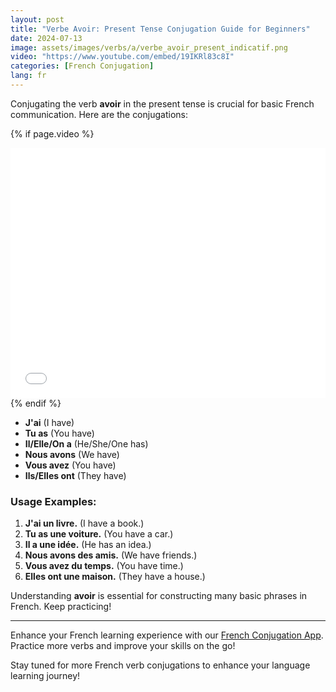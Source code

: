 ```yaml
---
layout: post
title: "Verbe Avoir: Present Tense Conjugation Guide for Beginners"
date: 2024-07-13
image: assets/images/verbs/a/verbe_avoir_present_indicatif.png
video: "https://www.youtube.com/embed/19IKRl83c8I"
categories: [French Conjugation]
lang: fr
---
```


Conjugating the verb **avoir** in the present tense is crucial for basic French communication. Here are the conjugations:

<!-- Video Embed Section -->
{% if page.video %}
<div class="video-embed">
  <iframe width="100%" height="400" src="{{ page.video | escape }}" frameborder="0" allowfullscreen></iframe>
</div>
{% endif %}

- **J'ai** (I have)
- **Tu as** (You have)
- **Il/Elle/On a** (He/She/One has)
- **Nous avons** (We have)
- **Vous avez** (You have)
- **Ils/Elles ont** (They have)

### Usage Examples:

1. **J'ai un livre.** (I have a book.)
2. **Tu as une voiture.** (You have a car.)
3. **Il a une idée.** (He has an idea.)
4. **Nous avons des amis.** (We have friends.)
5. **Vous avez du temps.** (You have time.)
6. **Elles ont une maison.** (They have a house.)

Understanding **avoir** is essential for constructing many basic phrases in French. Keep practicing!

---

Enhance your French learning experience with our [French Conjugation App]({{site.appStore.url}}). Practice more verbs and improve your skills on the go!

Stay tuned for more French verb conjugations to enhance your language learning journey!